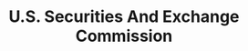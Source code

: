 ---
# This topic lives at
# https://digital.gov/topics/us-securities-and-exchange-commission

slug: "us-securities-and-exchange-commission"

# Topic Title
title: "U.S. Securities And Exchange Commission"

# description — keep it short and clear
summary: ""


# Weight
weight: 1

# For more information on managing topics,
# see https://github.com/GSA/digitalgov.gov/wiki
---